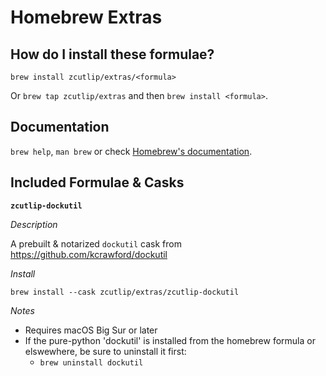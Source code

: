 # Homebrew Extras

## How do I install these formulae?

`brew install zcutlip/extras/<formula>`

Or `brew tap zcutlip/extras` and then `brew install <formula>`.

## Documentation

`brew help`, `man brew` or check [Homebrew's documentation](https://docs.brew.sh).

## Included Formulae & Casks

**`zcutlip-dockutil`**

_Description_

A prebuilt & notarized `dockutil` cask from https://github.com/kcrawford/dockutil

_Install_

`brew install --cask zcutlip/extras/zcutlip-dockutil`

_Notes_
- Requires macOS Big Sur or later
- If the pure-python 'dockutil' is installed from the homebrew formula or elswewhere, be sure to uninstall it first:
  - `brew uninstall dockutil`

